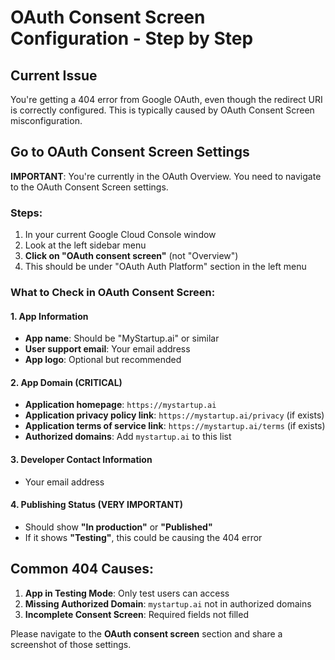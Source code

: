 # OAuth Consent Screen Configuration - Step by Step

## Current Issue
You're getting a 404 error from Google OAuth, even though the redirect URI is correctly configured. This is typically caused by OAuth Consent Screen misconfiguration.

## Go to OAuth Consent Screen Settings

**IMPORTANT**: You're currently in the OAuth Overview. You need to navigate to the OAuth Consent Screen settings.

### Steps:
1. In your current Google Cloud Console window
2. Look at the left sidebar menu
3. **Click on "OAuth consent screen"** (not "Overview")
4. This should be under "OAuth Auth Platform" section in the left menu

### What to Check in OAuth Consent Screen:

#### 1. App Information
- **App name**: Should be "MyStartup.ai" or similar
- **User support email**: Your email address
- **App logo**: Optional but recommended

#### 2. App Domain (CRITICAL)
- **Application homepage**: `https://mystartup.ai`
- **Application privacy policy link**: `https://mystartup.ai/privacy` (if exists)
- **Application terms of service link**: `https://mystartup.ai/terms` (if exists)
- **Authorized domains**: Add `mystartup.ai` to this list

#### 3. Developer Contact Information
- Your email address

#### 4. Publishing Status (VERY IMPORTANT)
- Should show **"In production"** or **"Published"**
- If it shows **"Testing"**, this could be causing the 404 error

## Common 404 Causes:
1. **App in Testing Mode**: Only test users can access
2. **Missing Authorized Domain**: `mystartup.ai` not in authorized domains
3. **Incomplete Consent Screen**: Required fields not filled

Please navigate to the **OAuth consent screen** section and share a screenshot of those settings.